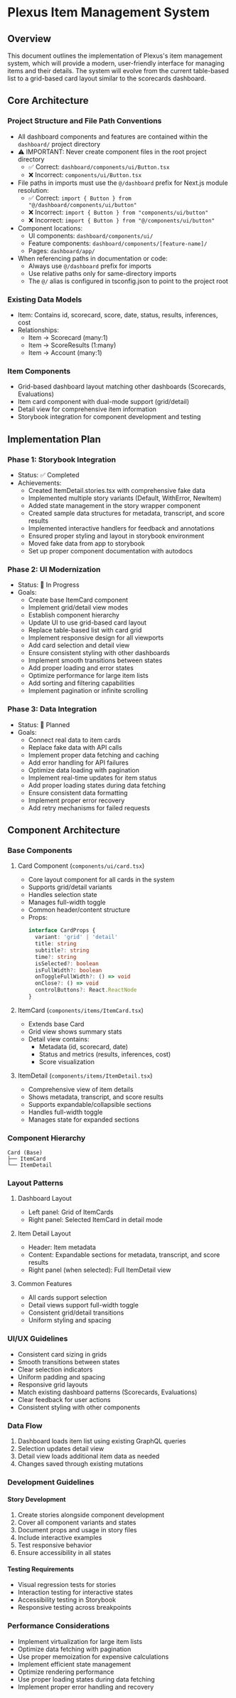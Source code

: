 # Plexus Item Management System

## Overview

This document outlines the implementation of Plexus's item management system, which will provide a modern, user-friendly interface for managing items and their details. The system will evolve from the current table-based list to a grid-based card layout similar to the scorecards dashboard.

## Core Architecture

### Project Structure and File Path Conventions
- All dashboard components and features are contained within the `dashboard/` project directory
- ⚠️ IMPORTANT: Never create component files in the root project directory
  - ✅ Correct: `dashboard/components/ui/Button.tsx`
  - ❌ Incorrect: `components/ui/Button.tsx`
- File paths in imports must use the `@/dashboard` prefix for Next.js module resolution:
  - ✅ Correct: `import { Button } from "@/dashboard/components/ui/button"`
  - ❌ Incorrect: `import { Button } from "components/ui/button"`
  - ❌ Incorrect: `import { Button } from "@/components/ui/button"`
- Component locations:
  - UI components: `dashboard/components/ui/`
  - Feature components: `dashboard/components/[feature-name]/`
  - Pages: `dashboard/app/`
- When referencing paths in documentation or code:
  - Always use `@/dashboard` prefix for imports
  - Use relative paths only for same-directory imports
  - The `@/` alias is configured in tsconfig.json to point to the project root

### Existing Data Models
- Item: Contains id, scorecard, score, date, status, results, inferences, cost
- Relationships:
  - Item -> Scorecard (many:1)
  - Item -> ScoreResults (1:many)
  - Item -> Account (many:1)

### Item Components
- Grid-based dashboard layout matching other dashboards (Scorecards, Evaluations)
- Item card component with dual-mode support (grid/detail)
- Detail view for comprehensive item information
- Storybook integration for component development and testing

## Implementation Plan

### Phase 1: Storybook Integration
- Status: ✅ Completed
- Achievements:
  - Created ItemDetail.stories.tsx with comprehensive fake data
  - Implemented multiple story variants (Default, WithError, NewItem)
  - Added state management in the story wrapper component
  - Created sample data structures for metadata, transcript, and score results
  - Implemented interactive handlers for feedback and annotations
  - Ensured proper styling and layout in storybook environment
  - Moved fake data from app to storybook
  - Set up proper component documentation with autodocs

### Phase 2: UI Modernization
- Status: 🔄 In Progress
- Goals:
  - Create base ItemCard component
  - Implement grid/detail view modes
  - Establish component hierarchy
  - Update UI to use grid-based card layout
  - Replace table-based list with card grid
  - Implement responsive design for all viewports
  - Add card selection and detail view
  - Ensure consistent styling with other dashboards
  - Implement smooth transitions between states
  - Add proper loading and error states
  - Optimize performance for large item lists
  - Add sorting and filtering capabilities
  - Implement pagination or infinite scrolling

### Phase 3: Data Integration
- Status: 📅 Planned
- Goals:
  - Connect real data to item cards
  - Replace fake data with API calls
  - Implement proper data fetching and caching
  - Add error handling for API failures
  - Optimize data loading with pagination
  - Implement real-time updates for item status
  - Add proper loading states during data fetching
  - Ensure consistent data formatting
  - Implement proper error recovery
  - Add retry mechanisms for failed requests

## Component Architecture

### Base Components
1. Card Component (`components/ui/card.tsx`)
   - Core layout component for all cards in the system
   - Supports grid/detail variants
   - Handles selection state
   - Manages full-width toggle
   - Common header/content structure
   - Props:
     ```typescript
     interface CardProps {
       variant: 'grid' | 'detail'
       title: string
       subtitle?: string
       time?: string
       isSelected?: boolean
       isFullWidth?: boolean
       onToggleFullWidth?: () => void
       onClose?: () => void
       controlButtons?: React.ReactNode
     }
     ```

2. ItemCard (`components/items/ItemCard.tsx`)
   - Extends base Card
   - Grid view shows summary stats
   - Detail view contains:
     - Metadata (id, scorecard, date)
     - Status and metrics (results, inferences, cost)
     - Score visualization

3. ItemDetail (`components/items/ItemDetail.tsx`)
   - Comprehensive view of item details
   - Shows metadata, transcript, and score results
   - Supports expandable/collapsible sections
   - Handles full-width toggle
   - Manages state for expanded sections

### Component Hierarchy
```
Card (Base)
├── ItemCard
└── ItemDetail
```

### Layout Patterns
1. Dashboard Layout
   - Left panel: Grid of ItemCards
   - Right panel: Selected ItemCard in detail mode

2. Item Detail Layout
   - Header: Item metadata
   - Content: Expandable sections for metadata, transcript, and score results
   - Right panel (when selected): Full ItemDetail view

3. Common Features
   - All cards support selection
   - Detail views support full-width toggle
   - Consistent grid/detail transitions
   - Uniform styling and spacing

### UI/UX Guidelines
- Consistent card sizing in grids
- Smooth transitions between states
- Clear selection indicators
- Uniform padding and spacing
- Responsive grid layouts
- Match existing dashboard patterns (Scorecards, Evaluations)
- Clear feedback for user actions
- Consistent styling with other components

### Data Flow
1. Dashboard loads item list using existing GraphQL queries
2. Selection updates detail view
3. Detail view loads additional item data as needed
4. Changes saved through existing mutations

### Development Guidelines

#### Story Development
1. Create stories alongside component development
2. Cover all component variants and states
3. Document props and usage in story files
4. Include interactive examples
5. Test responsive behavior
6. Ensure accessibility in all states

#### Testing Requirements
- Visual regression tests for stories
- Interaction testing for interactive states
- Accessibility testing in Storybook
- Responsive testing across breakpoints

### Performance Considerations
- Implement virtualization for large item lists
- Optimize data fetching with pagination
- Use proper memoization for expensive calculations
- Implement efficient state management
- Optimize rendering performance
- Use proper loading states during data fetching
- Implement proper error handling and recovery 